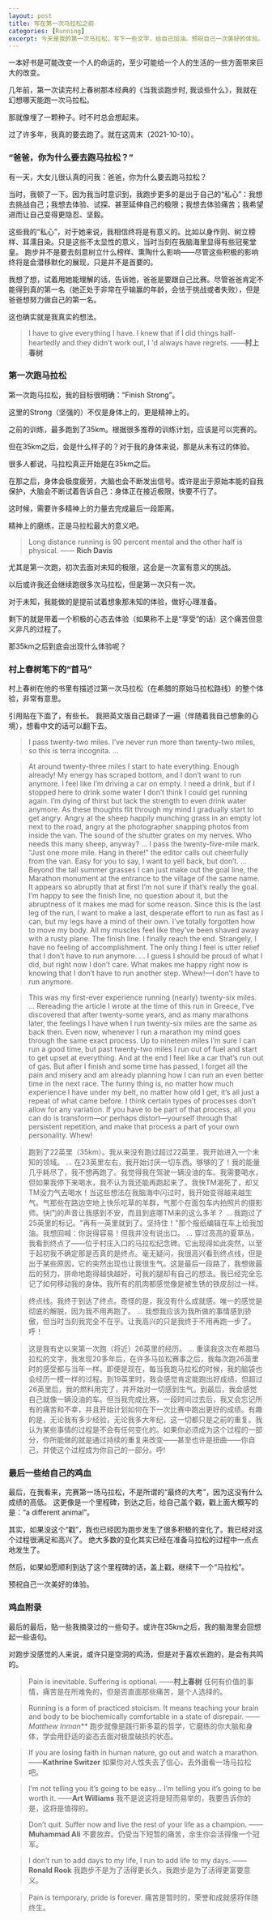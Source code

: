```yaml
---
layout: post
title: 写在第一次马拉松之前
categories: [Running]
excerpt: 今天是我的第一次马拉松，写下一些文字，给自己加油。预祝自己一次美好的体验。
---
```



一本好书是可能改变一个人的命运的，至少可能给一个人的生活的一些方面带来巨大的改变。

几年前，第一次读完村上春树那本经典的《当我谈跑步时, 我谈些什么》，我就在幻想哪天能跑一次马拉松。

那就像埋了一颗种子。时不时总会想起来。

过了许多年，我真的要去跑了。就在这周末（2021-10-10）。


### “爸爸，你为什么要去跑马拉松？”

有一天，大女儿很认真的问我：爸爸，你为什么要去跑马拉松？

当时，我顿了一下。因为我当时意识到，我跑步更多的是出于自己的“私心”：我想去挑战自己；我想去体验、试探、甚至延伸自己的极限；我想去体验痛苦；我希望进而让自己变得更隐忍、坚毅。

这些我的“私心”，对于她来说，我相信终将是有意义的。比如以身作则、树立榜样、耳濡目染。只是这些不太显性的意义，当时当刻在我脑海里显得有些冠冕堂皇。
跑步并不是要去刻意树立什么榜样、熏陶什么影响——尽管这些积极的影响终将是会潜移默化的展现，只是并不是首要的。

我想了想，试着用她能理解的话，告诉她，爸爸是要跟自己比赛。尽管爸爸肯定不能得到真的第一名（她正处于非常在乎输赢的年龄，会怯于挑战或者失败），但是爸爸想努力做自己的第一名。

这也确实就是我真实的想法。

> I have to give everything I have. I knew that if I did things half-heartedly and they didn't work out, I 'd always have regrets.
> ——**村上春树**

### 第一次跑马拉松

第一次跑马拉松，我的目标很明确：“Finish Strong”。

这里的Strong（坚强的）不仅是身体上的，更是精神上的。

之前的训练，最多跑到了35km。根据很多推荐的训练计划，应该是可以完赛的。

但在35km之后，会是什么样子的？对于我的身体来说，那是从未有过的体验。

很多人都说，马拉松真正开始是在35km之后。

在那之后，身体会极度疲劳，大脑也会不断发出信号。或许是出于原始本能的自我保护，大脑会不断试着告诉自己：身体正在接近极限，快要不行了。

这时候，需要许多精神上的力量去完成最后一段距离。

精神上的磨练，正是马拉松最大的意义吧。

>Long distance running is 90 percent mental and the other half is physical.
>—— **Rich Davis**

尤其是第一次跑，初次去面对未知的极限，这会是一次富有意义的挑战。

以后或许我还会继续跑很多次马拉松，但是第一次只有一次。

对于未知，我能做的是提前试着想象那未知的体验，做好心理准备。

剩下的就是带着一个积极的心态去体验（如果称不上是“享受”的话）这个痛苦但意义非凡的过程了。

那35km之后到底会出现什么体验呢？

### 村上春树笔下的“首马”

村上春树在他的书里有描述过第一次马拉松（在希腊的原始马拉松路线）的整个体验，非常有意思。

引用贴在下面了，有些长。
我把英文版自己翻译了一遍（伴随着我自己想象的心境），想看中文的话可以翻下去。


> I pass twenty-two miles. I’ve never run more than twenty-two miles, so this is terra incognita. 
> ...
 
> At around twenty-three miles I start to hate everything. Enough already! My energy has scraped bottom, and I don’t want to run anymore. I feel like I’m driving a car on empty. I need a drink, but if I stopped here to drink some water I don’t think I could get running again. I’m dying of thirst but lack the strength to even drink water anymore. As these thoughts flit through my mind I gradually start to get angry. Angry at the sheep happily munching grass in an empty lot next to the road, angry at the photographer snapping photos from inside the van. The sound of the shutter grates on my nerves. Who needs this many sheep, anyway? 
> ...
> I pass the twenty-five-mile mark. “Just one more mile. Hang in there!” the editor calls out cheerfully from the van. Easy for you to say, I want to yell back, but don’t. 
> ...
> Beyond the tall summer grasses I can just make out the goal line, the Marathon monument at the entrance to the village of the same name. It appears so abruptly that at first I’m not sure if that’s really the goal. I’m happy to see the finish line, no question about it, but the abruptness of it makes me mad for some reason. Since this is the last leg of the run, I want to make a last, desperate effort to run as fast as I can, but my legs have a mind of their own. I’ve totally forgotten how to move my body. All my muscles feel like they’ve been shaved away with a rusty plane. 
> The finish line. I finally reach the end. Strangely, I have no feeling of accomplishment. The only thing I feel is utter relief that I don’t have to run anymore. 
> ...
> I guess I should be proud of what I did, but right now I don’t care. What makes me happy right now is knowing that I don’t have to run another step. Whew!—I don’t have to run anymore.

> This was my first-ever experience running (nearly) twenty-six miles. 
> ...
> Rereading the article I wrote at the time of this run in Greece, I’ve discovered that after twenty-some years, and as many marathons later, the feelings I have when I run twenty-six miles are the same as back then. Even now, whenever I run a marathon my mind goes through the same exact process. Up to nineteen miles I’m sure I can run a good time, but past twenty-two miles I run out of fuel and start to get upset at everything. And at the end I feel like a car that’s run out of gas. But after I finish and some time has passed, I forget all the pain and misery and am already planning how I can run an even better time in the next race. The funny thing is, no matter how much experience I have under my belt, no matter how old I get, it’s all just a repeat of what came before. I think certain types of processes don’t allow for any variation. If you have to be part of that process, all you can do is transform—or perhaps distort—yourself through that persistent repetition, and make that process a part of your own personality. Whew!


> 跑到了22英里（35km）。我从来没有跑过超过22英里，我开始进入一个未知的领域。
> ...
> 在23英里左右，我开始讨厌一切东西。够够的了！我的能量几乎耗尽了，我不想再跑了。我觉得我在驾驶一辆没油的车。我需要喝水，但如果我停下来喝水，我不认为我还能再跑起来了。我快TM渴死了，却又TM没力气去喝水！当这些想法在我脑海中闪过时，我开始变得越来越生气。气那些在路边空地上快乐吃草的羊群，气那个在面包车内拍照片的摄影师。快门的声音让我感到不安，而且到底哪TM来的这么多羊？
> ...
> 我跑过了25英里的标记。"再有一英里就到了。坚持住！"那个报纸编辑在车上给我加油。我想回喊：你说得容易！但我并没有说出口。
> ...
> 穿过高高的夏草丛，我看到终点了——位于村庄入口的马拉松纪念碑。它出现得如此突然，以至于起初我不确定那是否真的是终点。毫无疑问，我很高兴看到终点线，但是出于某些原因，它的突然出现也让我很生气。这是最后一段路了，我想做最后的努力，拼命地跑得越快越好，可我的腿却有自己的想法。我已经完全忘记了如何移动我的身体。我所有的肌肉都感觉像是被生锈的铁皮刮过一样。

> 终点线。我终于到达了终点。奇怪的是，我没有什么成就感。唯一的感觉是彻底的解脱，因为我不用再跑了。
> ...
> 我想我应该为我所做的事情感到骄傲，但当时当刻我完全不在乎。让我高兴的只是我终于不用再跑一步了。呼！

> 这是我有史以来第一次跑（将近）26英里的经历。
> ...
> 重读我这次在希腊马拉松的文字，我发现20多年后，在许多马拉松赛事之后，我每次跑26英里时的感受都与当年一样。即便是现在，每当我跑马拉松的时候，我的脑袋也会经历一模一样的过程。到19英里时，我会感觉肯定能跑出好成绩，但超过26英里后，我的燃料用完了，并开始对一切感到生气。到最后，我会感觉自己就像一辆没油的车。但当我完成比赛，一段时间过去后，我又会忘记所有的痛苦和不幸，并且开始计划如何在下一次比赛中跑出更好的成绩。有趣的是，无论我有多少经验，无论我多大年纪，这一切都只是之前的重复。我认为某些事情的过程是不会有任何变化的。如果你必须成为这个过程的一部分，你所能做的就是通过持续的重复来改变——甚至也许是扭曲——你自己，并使这个过程成为你自己的一部分。呼!


### 最后一些给自己的鸡血

最后，在我看来，完赛第一场马拉松，不是所谓的“最终的大考”，因为这没有什么成绩的高低。
这更像是一个里程碑，到达之后，给自己盖个戳，戳上面大概写的是：“a different animal”。

其实，如果没这个“戳”，我也已经因为跑步发生了很多积极的变化了。我已经对这个过程很满足和高兴了。
绝大多数的变化其实已经在准备马拉松的过程中一点点地发生了。

然后，如果如愿顺利到达了这个里程碑的话，盖上戳，继续下一个“马拉松”。


预祝自己一次美好的体验。


### 鸡血附录

最后的最后，贴一些我摘录过的一些句子。或许在35km之后，我的脑海里会回想起一些语句。

对跑步没感觉的人来说，或许只是空洞的鸡汤，但是对于喜欢长跑的，是会有共鸣的。


> Pain is inevitable. Suffering is optional.
> ——**村上春树**
> 任何有价值的事情，痛苦是在所难免的，但是否直面那些痛苦，是个人选择的。

> Running is a form of practiced stoicism. It means teaching your brain and body to be biochemically comfortable in a state of disrepair.
> ——*Matthew Inman***
> 跑步就像是践行斯多葛的哲学，它磨练的你大脑和身体，学会用舒适的姿态去面对极度破损的状态。

> If you are losing faith in human nature, go out and watch a marathon.
> ——**Kathrine Switzer**
> 如果你对人性失去了信心，去外面看一场马拉松吧。

> I’m not telling you it’s going to be easy… I’m telling you it’s going to be worth it.
> ——**Art Williams**
> 我不是说这将是轻而易举的，我要告诉你的是，这将是值得的。

> Don’t quit. Suffer now and live the rest of your life as a champion.
> ——**Muhammad Ali**
>  不要放弃。仍受当下短暂的痛苦，余生你会活得像一个冠军。

> I don’t run to add days to my life, I run to add life to my days.
> ——**Ronald Rook**
>  我跑步不是为了活得更长久，我跑步是为了活得更富要意义。

> Pain is temporary, pride is forever.
> 痛苦是暂时的，荣誉和成就感将伴随终生。
